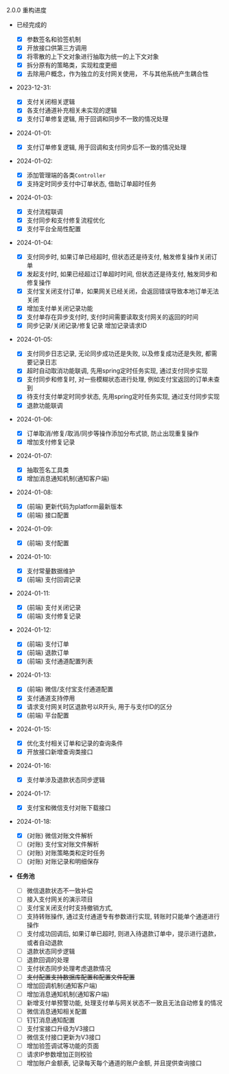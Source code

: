 2.0.0 重构进度
- 已经完成的
  - [x] 参数签名和验签机制
  - [x] 开放接口供第三方调用
  - [x] 将零散的上下文对象进行抽取为统一的上下文对象
  - [x] 拆分原有的策略类，实现粒度更细
  - [x] 去除用户概念，作为独立的支付网关使用， 不与其他系统产生耦合性
- 2023-12-31:
  - [x] 支付关闭相关逻辑
  - [x] 各支付通道补充相关未实现的逻辑
  - [x] 支付订单修复逻辑, 用于回调和同步不一致的情况处理
- 2024-01-01:
  - [x] 支付订单修复逻辑, 用于回调和支付同步后不一致的情况处理
- 2024-01-02:
  - [x] 添加管理端的各类`Controller`    
  - [x] 支持定时同步支付中订单状态, 借助订单超时任务
- 2024-01-03:
  - [x] 支付流程联调
  - [x] 支付同步和支付修复流程优化
  - [x] 支付平台全局性配置
- 2024-01-04:
  - [x] 支付同步时, 如果订单已经超时, 但状态还是待支付, 触发修复操作关闭订单
  - [x] 发起支付时, 如果已经超过订单超时时间, 但状态还是待支付, 触发同步和修复操作
  - [x] 支付宝关闭支付订单，如果网关已经关闭，会返回错误导致本地订单无法关闭
  - [x] 增加支付单关闭记录功能
  - [x] 支付单存在异步支付时, 支付时间需要读取支付网关的返回的时间
  - [x] 同步记录/关闭记录/修复记录 增加记录请求ID
- 2024-01-05:
  - [x] 支付同步日志记录, 无论同步成功还是失败, 以及修复成功还是失败, 都需要记录日志
  - [x] 超时自动取消功能联调, 先用spring定时任务实现, 通过支付同步实现
  - [x] 支付同步和修复时, 对一些模糊状态进行处理, 例如支付宝返回的订单未查到
  - [x] 待支付支付单定时同步状态, 先用spring定时任务实现, 通过支付同步实现
  - [x] 退款功能联调
- 2024-01-06:
  - [x] 订单取消/修复/取消/同步等操作添加分布式锁, 防止出现重复操作
  - [x] 增加支付修复记录
- 2024-01-07:
  - [x] 抽取签名工具类
  - [x] 增加消息通知机制(通知客户端)
- 2024-01-08:
  - [x] (前端) 更新代码为platform最新版本
  - [x] (前端) 接口配置
- 2024-01-09:
  - [x] (前端) 支付配置
- 2024-01-10:
  - [x] 支付常量数据维护
  - [x] (前端) 支付回调记录
- 2024-01-11:
  - [x] (前端) 支付关闭记录
  - [x] (前端) 支付修复记录
- 2024-01-12:
  - [x] (前端) 支付订单
  - [x] (前端) 退款订单
  - [x] (前端) 支付通道配置列表
- 2024-01-13:
  - [x] (前端) 微信/支付宝支付通道配置
  - [x] 支付通道支持停用
  - [x] 请求支付网关时区退款号以R开头, 用于与支付ID的区分
  - [x] (前端) 平台配置
- 2024-01-15:
  - [x] 优化支付相关订单和记录的查询条件
  - [x] 开放接口新增查询类接口
- 2024-01-16:
    - [x] 支付单涉及退款状态同步逻辑
- 2024-01-17:

    - [x] 支付宝和微信支付对账下载接口
- 2024-01-18:
  - [x] (对账) 微信对账文件解析
  - [ ] (对账) 支付宝对账文件解析
  - [ ] (对账) 对账策略类和定时任务
  - [ ] (对账) 对账记录和明细保存
- **任务池**
  - [ ] 微信退款状态不一致补偿
  - [ ] 接入支付网关的演示项目
  - [ ] 支付宝关闭支付时支持撤销方式,
  - [ ] 支持转账操作, 通过支付通道专有参数进行实现, 转账时只能单个通道进行操作
  - [ ] 支付成功回调后, 如果订单已超时, 则进入待退款订单中，提示进行退款，或者自动退款
  - [ ] 退款状态同步逻辑
  - [ ] 退款回调的处理
  - [ ] 支付状态同步处理考虑退款情况
  - [ ] ~~支付配置支持数据库配置和配置文件配置~~
  - [ ] 增加回调机制(通知客户端)
  - [ ] 增加消息通知机制(通知客户端)
  - [ ] 新增支付单预警功能, 处理支付单与网关状态不一致且无法自动修复的情况
  - [ ] 微信消息通知相关配置
  - [ ] 钉钉消息通知配置
  - [ ] 支付宝接口升级为V3接口
  - [ ] 微信支付接口更新为V3接口
  - [ ] 增加验签调试等功能的页面
  - [ ] 请求IP参数增加正则校验
  - [ ] 增加账户金额表, 记录每天每个通道的账户金额, 并且提供查询接口

